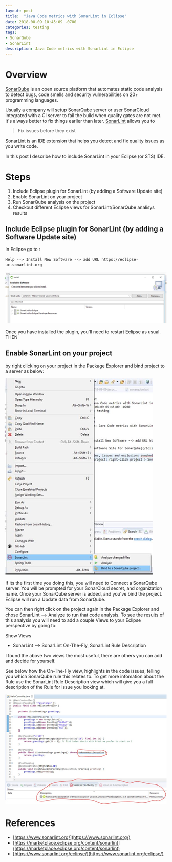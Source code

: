 ```yaml
---
layout: post
title:  "Java Code metrics with SonarLint in Eclipse"
date: 2018-08-09 10:45:09 -0700
categories: testing
tags: 
- SonarQube
- SonarLint
description: Java Code metrics with SonarLint in Eclipse
---
```


# Overview

[SonarQube](https://www.sonarqube.org/about/) is an open source platform that automates static code analysis to detect bugs, code smells and security vulnerabilities on 20+ programming languages. 

Usually a company will setup SonarQube server or user SonarCloud integrated with a CI server to fail the build when quality gates are not met. It's always better to fix things earlier than later. [SonarLint](https://www.sonarlint.org/) allows you to
> Fix issues before they exist

[SonarLint](https://www.sonarlint.org/) is an IDE extension that helps you detect and fix quality issues as you write code. 

In this post I describe how to include SonarLint in your Eclipse (or STS) IDE. 

# Steps 

1. Include Eclipse plugin for SonarLint (by adding a Software Update site) 
2. Enable SonarLint on your project
3. Run SonarQube analysis on the project
4. Checkout different Eclipse views for SonarLint/SonarQube analisys results

## Include Eclipse plugin for SonarLint (by adding a Software Update site) 

In Eclipse go to : 

`Help --> Install New Software --> add URL https://eclipse-uc.sonarlint.org`

![Eclipse Software Site for SonarQube](images/EclipseSoftwareSite_SonarQube.JPG)

Once you have installed the plugin, you'll need to restart Eclipse as usual. THEN 

## Enable SonarLint on your project

by right clicking on your project in the Package Explorer and bind project to a server as below: 

![Eclipse Enable SonarQube on Project](images/EclipseEnable_SonarQube.JPG)

If its the first time you doing this, you will need to Connect a SonarQube server. You will be prompted for your SonarCloud secret, and organization name. 
Once your SonarQube server is added, and you've bind the project. Eclipse will run a Update data from SonarQube. 

You can then right click on the project again in the Package Explorer and chose SonarLint --> Analyze to run that code analysis. 
To see the results of this analysis you will need to add a couple Views to your Eclipse perspective by going to: 

Show Views
- SonarLint --> SonarLint On-The-Fly, SonarLint Rule Description 

I found the above two views the most useful, there are others you can add and decide for yourself. 

See below how the On-The-Fly view, highlights in the code issues, telling you which SonarQube rule this relates to. To get more infomation about the Rule use the SonarLint Rule Description view which will give you a full description of the Rule for issue you looking at. 

![Eclipse Enable SonarQube on Project](images/EclipseViews_SonarQube.JPG)

# References
- [https://www.sonarlint.org/](https://www.sonarlint.org/)
- [https://marketplace.eclipse.org/content/sonarlint](https://marketplace.eclipse.org/content/sonarlint)
- [https://www.sonarlint.org/eclipse/](https://www.sonarlint.org/eclipse/)

